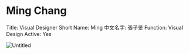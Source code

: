 # Ming Chang

Title: Visual Designer
Short Name: Ming
中文名字: 張子旻
Function: Visual Design
Active: Yes

![Untitled](Ming%20Chang%209020ace4eea94ce399ff68f24274f860/Untitled.png)